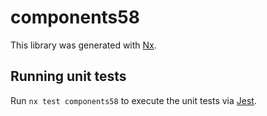 # components58

This library was generated with [Nx](https://nx.dev).

## Running unit tests

Run `nx test components58` to execute the unit tests via [Jest](https://jestjs.io).
